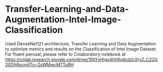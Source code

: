 # Transfer-Learning-and-Data-Augmentation-Intel-Image-Classification
Used DenseNet121 architecture, Transfer Learning and Data Augmentation to optimize metrics and results on the Classification of Intel Image Dataset. For fluent perusal, please refer to Colaboratory notebook at https://colab.research.google.com/drive/15hYxHjqx4hh8ydcdzL0ryZ_C22G20Dlt#scrollTo=2sWMwcM7TuRH
